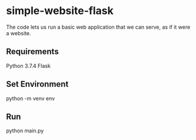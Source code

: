 # simple-website-flask
The code lets us run a basic web application that we can serve, as if it were a website.

## Requirements
Python 3.7.4
Flask

## Set Environment
python -m venv env

## Run
python main.py